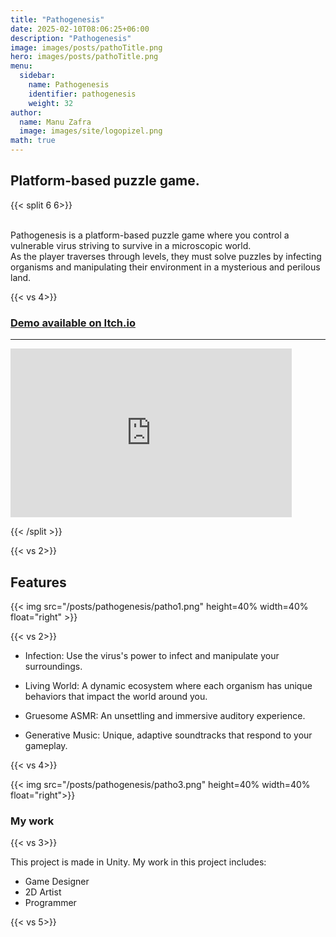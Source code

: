 ```yaml
---
title: "Pathogenesis"
date: 2025-02-10T08:06:25+06:00
description: "Pathogenesis"
image: images/posts/pathoTitle.png
hero: images/posts/pathoTitle.png
menu:
  sidebar:
    name: Pathogenesis
    identifier: pathogenesis
    weight: 32
author:
  name: Manu Zafra
  image: images/site/logopizel.png
math: true
---
```


## Platform-based puzzle game.

{{< split 6 6>}}

<br>
Pathogenesis is a platform-based puzzle game where you control a vulnerable virus striving to survive in a microscopic world.

<br>
As the player traverses through levels, they must solve puzzles by infecting organisms and manipulating their environment in a mysterious and perilous land.

{{< vs 4>}}

### <a href="https://acidgecko.itch.io/pathogenesis">Demo available on Itch.io</a>

---

<iframe width=450 height=270 src="https://www.youtube.com/embed/G0yElqQinU0?si=1BOZnhvNFVZfbyQP" title="YouTube video player" frameborder="0" allow="accelerometer; autoplay; clipboard-write; encrypted-media; gyroscope; picture-in-picture; web-share" referrerpolicy="strict-origin-when-cross-origin" allowfullscreen></iframe>

{{< /split >}}

{{< vs 2>}}

## Features

{{< img src="/posts/pathogenesis/patho1.png" height=40% width=40% float="right" >}}

{{< vs 2>}}

* Infection: Use the virus's power to infect and manipulate your surroundings.

* Living World: A dynamic ecosystem where each organism has unique behaviors that impact the world around you.

* Gruesome ASMR: An unsettling and immersive auditory experience.

* Generative Music: Unique, adaptive soundtracks that respond to your gameplay.

{{< vs 4>}}

{{< img src="/posts/pathogenesis/patho3.png" height=40% width=40% float="right">}}


### My work

{{< vs 3>}}

This project is made in Unity. My work in this project includes:

* Game Designer
* 2D Artist
* Programmer

{{< vs 5>}}

